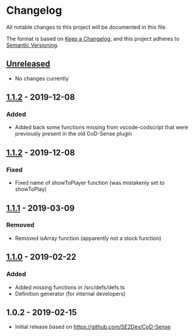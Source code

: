# Changelog
All notable changes to this project will be documented in this file.

The format is based on [Keep a Changelog](https://keepachangelog.com/en/1.0.0/),
and this project adheres to [Semantic Versioning](https://semver.org/spec/v2.0.0.html).

## [Unreleased]
- No changes currently

## [1.1.2] - 2019-12-08
### Added
- Added back some functions missing from vscode-codscript that were previously present in the old CoD-Sense plugin

## [1.1.2] - 2019-12-08
### Fixed
- Fixed name of showToPlayer function (was mistakenly set to showToPlay)

## [1.1.1] - 2019-03-09
### Removed
- Removed isArray function (apparently not a stock function)

## [1.1.0] - 2019-02-22
### Added
- Added missing functions in /src/defs/defs.ts
- Definition generator (for internal developers)

## 1.0.2 - 2019-02-15
- Initial release based on https://github.com/SE2Dev/CoD-Sense

[Unreleased]: https://github.com/atrX/vscode-codscript/compare/1.1.3...HEAD
[1.1.3]: https://github.com/atrX/vscode-codscript/compare/1.1.2...1.1.3
[1.1.2]: https://github.com/atrX/vscode-codscript/compare/1.1.1...1.1.2
[1.1.1]: https://github.com/atrX/vscode-codscript/compare/1.1.0...1.1.1
[1.1.0]: https://github.com/atrX/vscode-codscript/compare/1.0.2...1.1.0
